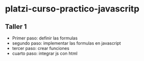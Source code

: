 # platzi-curso-practico-javascritp

## Taller 1

- Primer paso: definir las formulas
- segundo paso: implementar las formulas en javascript
- tercer paso: crear funciones
- cuarto paso: integrar js con html